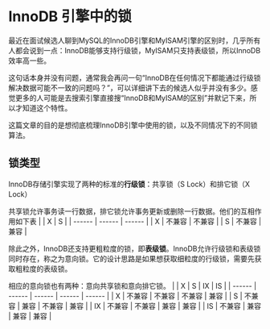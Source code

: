 # InnoDB 引擎中的锁
最近在面试候选人聊到MySQL的InnoDB引擎和MyISAM引擎的区别时，几乎所有人都会说到一点：InnoDB能够支持行级锁，MyISAM只支持表级锁，所以InnoDB效率高一些。

这句话本身并没有问题，通常我会再问一句“InnoDB在任何情况下都能通过行级锁解决数据可能不一致的问题吗？”，可以详细讲下去的候选人似乎并没有多少。感觉更多的人可能是去搜索引擎直接搜“InnoDB和MyISAM的区别”并默记下来，所以才知道这个特性。

这篇文章的目的是想彻底梳理InnoDB引擎中使用的锁，以及不同情况下的不同锁算法。

## 锁类型
InnoDB存储引擎实现了两种的标准的**行级锁**：共享锁（S Lock）和排它锁（X Lock）

共享锁允许事务读一行数据，排它锁允许事务更新或删除一行数据。他们的互相作用如下表
|  | X | S |
| ------ | ------ | ------ |
| X | 不兼容 | 不兼容 |
| S | 不兼容 | 兼容 |

除此之外，InnoDB还支持更粗粒度的锁，即**表级锁**。InnoDB允许行级锁和表级锁同时存在，称之为意向锁。它的设计思路是如果想获取细粒度的行级锁，需要先获取粗粒度的表级锁。

相应的意向锁也有两种：意向共享锁和意向排它锁。
|  | X | S | IX | IS |
| ------ | ------ | ------ | ------ | ------ |
| X | 不兼容 | 不兼容 | 不兼容 | 兼容 |
| S | 不兼容 | 兼容 | 不兼容 | 兼容 |
| IX | 不兼容 | 不兼容 | 兼容 | 兼容 |
| IS | 不兼容 | 兼容 | 兼容 | 兼容 |
